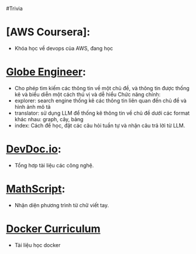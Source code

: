 #Trivia

# [AWS Coursera]:
- Khóa học về devops của AWS, đang học
# [Globe Engineer](https://www.globe.engineer/):
- Cho phép tìm kiếm các thông tin về một chủ đề, và thông tin được thống kê và biểu diễn một cách thú vị và dễ hiểu
Chức năng chính:
- explorer: search engine thống kê các thông tin liên quan đến chủ đề và hình ảnh mô tả
- translator: sử dụng LLM để thống kê thông tin về chủ đề dưới các format khác nhau: graph, cây, bảng
- index: Cách để học, đặt các câu hỏi tuần tự và nhận câu trả lời từ LLM.

# [DevDoc.io](https://devdocs.io/):
- Tổng hơp tài liệu các công nghệ.

# [MathScript](https://webdemo.myscript.com/views/math/index.html):
- Nhận diện phương trình từ chữ viết tay.

# [Docker Curriculum](https://docker-curriculum.com/)
- Tài liệu học docker